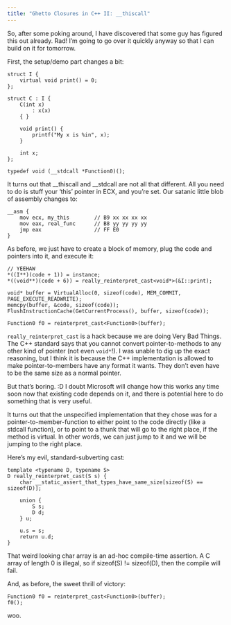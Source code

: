 ```yaml
---
title: "Ghetto Closures in C++ II: __thiscall"
---
```


So, after some poking around, I have discovered that some guy has figured this out already. Rad! I’m going to go over it quickly anyway so that I can build on it for tomorrow.

First, the setup/demo part changes a bit:

    struct I {
        virtual void print() = 0;
    };

    struct C : I {
        C(int x)
            : x(x)
        { }

        void print() {
            printf("My x is %in", x);
        }

        int x;
    };

    typedef void (__stdcall *Function0)();

It turns out that __thiscall and __stdcall are not all that different. All you need to do is stuff your ‘this’ pointer in ECX, and you’re set. Our satanic little blob of assembly changes to:

    __asm {
        mov ecx, my_this        // B9 xx xx xx xx
        mov eax, real_func      // B8 yy yy yy yy
        jmp eax                 // FF E0
    }

As before, we just have to create a block of memory, plug the code and pointers into it, and execute it:

    // YEEHAW
    *((I**)(code + 1)) = instance;
    *((void**)(code + 6)) = really_reinterpret_cast<void*>(&I::print);

    void* buffer = VirtualAlloc(0, sizeof(code), MEM_COMMIT, PAGE_EXECUTE_READWRITE);
    memcpy(buffer, &code, sizeof(code));
    FlushInstructionCache(GetCurrentProcess(), buffer, sizeof(code));

    Function0 f0 = reinterpret_cast<Function0>(buffer);

`really_reinterpret_cast` is a hack because we are doing Very Bad Things. The C++ standard says that you cannot convert
pointer-to-methods to any other kind of pointer (not even `void*`!). I was unable to dig up the exact reasoning, but I
think it is because the C++ implementation is allowed to make pointer-to-members have any format it wants. They don’t
even have to be the same size as a normal pointer.

But that’s boring. :D I doubt Microsoft will change how this works any time soon now that existing code depends on it, and there is potential here to do something that is very useful.

It turns out that the unspecified implementation that they chose was for a pointer-to-member-function to either point to the code directly (like a stdcall function), or to point to a thunk that will go to the right place, if the method is virtual. In other words, we can just jump to it and we will be jumping to the right place.

Here’s my evil, standard-subverting cast:

    template <typename D, typename S>
    D really_reinterpret_cast(S s) {
        char __static_assert_that_types_have_same_size[sizeof(S) == sizeof(D)];

        union {
            S s;
            D d;
        } u;

        u.s = s;
        return u.d;
    }

That weird looking char array is an ad-hoc compile-time assertion. A C array of length 0 is illegal, so if sizeof(S) != sizeof(D), then the compile will fail.

And, as before, the sweet thrill of victory:

    Function0 f0 = reinterpret_cast<Function0>(buffer);
    f0();

woo.
